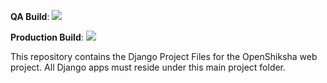 **QA Build**: ![](https://github.com/openshiksha/openshiksha/workflows/.github/workflows/ci-cd.yml/badge.svg?branch=qa)

**Production Build**: ![](https://github.com/openshiksha/openshiksha/workflows/.github/workflows/ci-cd.yml/badge.svg?branch=prod)

This repository contains the Django Project Files for the OpenShiksha web project. All Django apps must reside under this main project folder.
